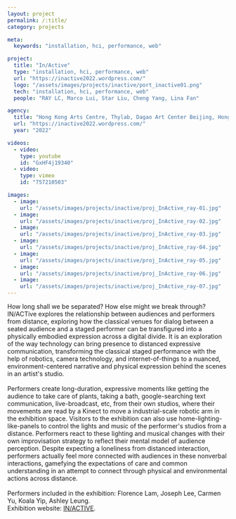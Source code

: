 ```yaml
---
layout: project
permalink: /:title/
category: projects

meta:
  keywords: "installation, hci, performance, web"

project:
  title: "In/Active"
  type: "installation, hci, performance, web"
  url: "https://inactive2022.wordpress.com/"
  logo: "/assets/images/projects/inactive/port_inactive01.png"
  tech: "installation, hci, performance, web"
  people: "RAY LC, Marco Lui, Star Liu, Cheng Yang, Lina Fan"

agency:
  title: "Hong Kong Arts Centre, Thylab, Dagao Art Center Beijing, Hong Kong Arts Development Council"
  url: "https://inactive2022.wordpress.com/"
  year: "2022"

videos:
  - video:
    type: youtube
    id: "GxHF4j19340"
  - video:
    type: vimeo
    id: "757210503"

images:
  - image:
    url: "/assets/images/projects/inactive/proj_InActive_ray-01.jpg"
  - image:
    url: "/assets/images/projects/inactive/proj_InActive_ray-02.jpg"
  - image:
    url: "/assets/images/projects/inactive/proj_InActive_ray-03.jpg"
  - image:
    url: "/assets/images/projects/inactive/proj_InActive_ray-04.jpg"
  - image:
    url: "/assets/images/projects/inactive/proj_InActive_ray-05.jpg"
  - image:
    url: "/assets/images/projects/inactive/proj_InActive_ray-06.jpg"
  - image:
    url: "/assets/images/projects/inactive/proj_InActive_ray-07.jpg"
---
```

<p>How long shall we be separated? How else might we break through? IN/ACTive explores the relationship between audiences and performers from distance, exploring how the classical venues for dialog between a seated audience and a staged performer can be transfigured into a physically embodied expression across a digital divide. It is an exploration of the way technology can bring presence to distanced expressive communication, transforming the classical staged performance with the help of robotics, camera technology, and internet-of-things to a nuanced, environment-centered narrative and physical expression behind the scenes in an artist's studio.<br><br>
Performers create long-duration, expressive moments like getting the audience to take care of plants, taking a bath, google-searching text communication, live-broadcast, etc, from their own studios, where their movements are read by a Kinect to move a industrial-scale robotic arm in the exhibition space. Visitors to the exhibition can also use home-lighting-like-panels to control the lights and music of the performer's studios from a distance. Performers react to these lighting and musical changes with their own improvisation strategy to reflect their mental model of audience perception. Despite expecting a loneliness from distanced interaction, performers actually feel more connected with audiences in these nonverbal interactions, gamefying the expectations of care and common understanding in an attempt to connect through physical and environmental actions across distance.<br><br>
Performers included in the exhibition: Florence Lam, Joseph Lee, Carmen Yu, Koala Yip, Ashley Leung.<br>
Exhibition website: <a href="https://inactive2022.wordpress.com/"><u>IN/ACTIVE</u></a>.</p>
